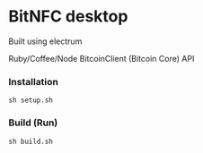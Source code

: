 # BitNFC desktop

Built using electrum

Ruby/Coffee/Node BitcoinClient (Bitcoin Core) API 

### Installation

    sh setup.sh

### Build (Run)

    sh build.sh
